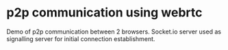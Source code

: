 # p2p communication using webrtc

Demo of p2p communication between 2 browsers. Socket.io server used as signalling server for initial connection establishment. 
